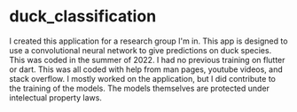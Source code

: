 # duck_classification
I created this application for a research group I'm in. 
This app is designed to use a convolutional neural network to give predictions on duck species. 
This was coded in the summer of 2022. I had no previous training on flutter or dart. 
This was all coded with help from man pages, youtube videos, and stack overflow. 
I mostly worked on the application, but I did contribute to the training of the models. 
The models themselves are protected under intelectual property laws.  
